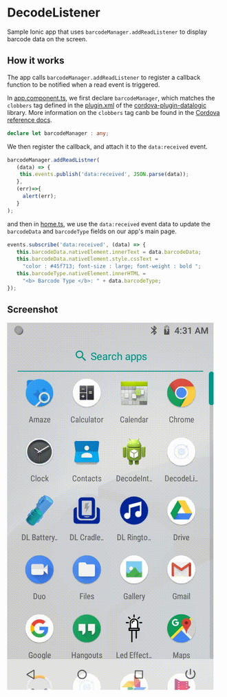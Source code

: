 # DecodeListener

Sample Ionic app that uses `barcodeManager.addReadListener` to display barcode data on the screen.

## How it works

The app calls `barcodeManager.addReadListener` to register a callback function to be notified when a read event is triggered.

In [app.component.ts](src/app/app.component.ts), we first declare `barcodeManager`, which matches the `clobbers` tag defined in the [plugin.xml](https://github.com/datalogic/cordova-plugin-datalogic/blob/07c1587468445e84388ab97309f3f37f35b976d8/plugin.xml#L14) of the [cordova-plugin-datalogic](https://github.com/datalogic/cordova-plugin-datalogic) library. More information on the `clobbers` tag canb be found in the [Cordova reference docs](https://cordova.apache.org/docs/en/latest/plugin_ref/spec.html#clobbers).

```ts
declare let barcodeManager : any;
```

We then register the callback, and attach it to the `data:received` event.

```ts
barcodeManager.addReadListner(
   (data) => {
    this.events.publish('data:received', JSON.parse(data));
   },
   (err)=>{
     alert(err);
   }
);
```

and then in [home.ts](src/pages/home/home.ts), we use the `data:received` event data to update the `barcodeData` and `barcodeType` fields on our app's main page.

```ts
events.subscribe('data:received', (data) => {
   this.barcodeData.nativeElement.innerText = data.barcodeData;
   this.barcodeData.nativeElement.style.cssText =
     "color : #45f713; font-size : large; font-weight : bold ";
   this.barcodeType.nativeElement.innerHTML =
     "<b> Barcode Type </b>: " + data.barcodeType;
});
```

## Screenshot

![DecodeListener](screenshots/screenshot.gif)
